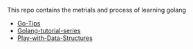 This repo contains the metrials and process of learning golang
- [Go-Tips](./Go-Tips)
- [Golang-tutorial-series](./Golang-tutorial-series)
- [Play-with-Data-Structures](./Play-with-Data-Structures) 
